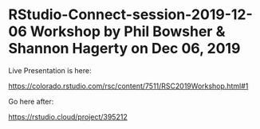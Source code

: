 # RStudio-Connect-session-2019-12-06 Workshop by Phil Bowsher & Shannon Hagerty on Dec 06, 2019

Live Presentation is here:

https://colorado.rstudio.com/rsc/content/7511/RSC2019Workshop.html#1

Go here after:

https://rstudio.cloud/project/395212